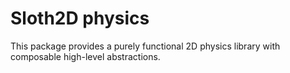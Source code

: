 Sloth2D physics
===============

This package provides a purely functional 2D physics library with
composable high-level abstractions.
